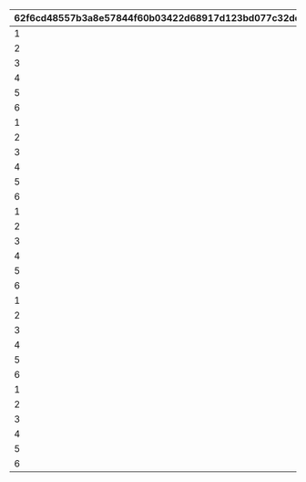 |62f6cd48557b3a8e57844f60b03422d68917d123bd077c32dc9395e40da717a4|3d9f04ee4503eb4ee48db51f87b5d9553ae70bf9f3ebc556aa1f0599e8b4d515|6096b6954e9ec25c3aaee73ace24b79f8329c987ecad61b86fe8c35dc3524351|9f63ac35e657ffe4a9b4fd6d2952500113e3431d9f27c9c09dce63972c1908f5|
| --- | --- | --- | --- |
|1|18|1|4301511|
|2|18|1|4301512|
|3|18|1|4301513|
|4|18|1|4301514|
|5|18|1|4301515|
|6|2|1|26202|
|1|18|2|4302511|
|2|18|2|4302512|
|3|18|2|4302513|
|4|18|2|4302514|
|5|18|2|4302515|
|6|2|2|26202|
|1|18|3|4303511|
|2|18|3|4303512|
|3|18|3|4303513|
|4|18|3|4303514|
|5|18|3|4303515|
|6|2|3|26202|
|1|18|4|4304511|
|2|18|4|4304512|
|3|18|4|4304513|
|4|18|4|4304514|
|5|18|4|4304515|
|6|2|4|26202|
|1|18|5|4305511|
|2|18|5|4305512|
|3|18|5|4305513|
|4|18|5|4305514|
|5|18|5|4305515|
|6|2|5|26202|